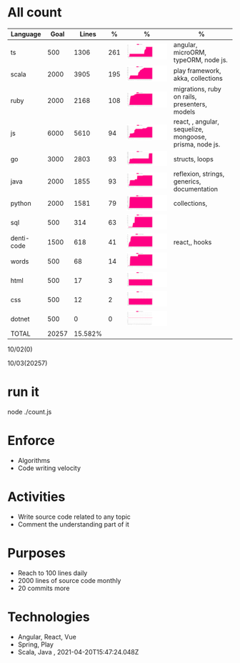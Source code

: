 # All count
|Language|Goal|Lines|%|%|%|
|----------|-------|-------|--------|--------|--------|
|ts|500|1306|261|![ts](https://raw.githubusercontent.com/kapit4n/l-10000-dev/master/ts.png)|angular, microORM, typeORM, node js.|
|scala|2000|3905|195|![scala](https://raw.githubusercontent.com/kapit4n/l-10000-dev/master/scala.png)|play framework, akka, collections|
|ruby|2000|2168|108|![ruby](https://raw.githubusercontent.com/kapit4n/l-10000-dev/master/ruby.png)|migrations, ruby on rails, presenters, models|
|js|6000|5610|94|![js](https://raw.githubusercontent.com/kapit4n/l-10000-dev/master/js.png)|react, , angular, sequelize, mongoose, prisma, node js.|
|go|3000|2803|93|![go](https://raw.githubusercontent.com/kapit4n/l-10000-dev/master/go.png)|structs, loops|
|java|2000|1855|93|![java](https://raw.githubusercontent.com/kapit4n/l-10000-dev/master/java.png)|reflexion, strings, generics, documentation|
|python|2000|1581|79|![python](https://raw.githubusercontent.com/kapit4n/l-10000-dev/master/python.png)|collections, |
|sql|500|314|63|![sql](https://raw.githubusercontent.com/kapit4n/l-10000-dev/master/sql.png)||
|denti-code|1500|618|41|![denti-code](https://raw.githubusercontent.com/kapit4n/l-10000-dev/master/denti-code.png)|react,, hooks|
|words|500|68|14|![words](https://raw.githubusercontent.com/kapit4n/l-10000-dev/master/words.png)||
|html|500|17|3|![html](https://raw.githubusercontent.com/kapit4n/l-10000-dev/master/html.png)||
|css|500|12|2|![css](https://raw.githubusercontent.com/kapit4n/l-10000-dev/master/css.png)||
|dotnet|500|0|0|![dotnet](https://raw.githubusercontent.com/kapit4n/l-10000-dev/master/dotnet.png)||
|TOTAL|20257|15.582%|
10/02(0)

10/03(20257)


# run it
node ./count.js
    
# Enforce
* Algorithms
* Code writing velocity

# Activities
* Write source code related to any topic
* Comment the understanding part of it
    
# Purposes
* Reach to 100 lines daily
* 2000 lines of source code monthly
* 20 commits more

# Technologies
* Angular, React, Vue
* Spring, Play
* Scala, Java
, 2021-04-20T15:47:24.048Z
